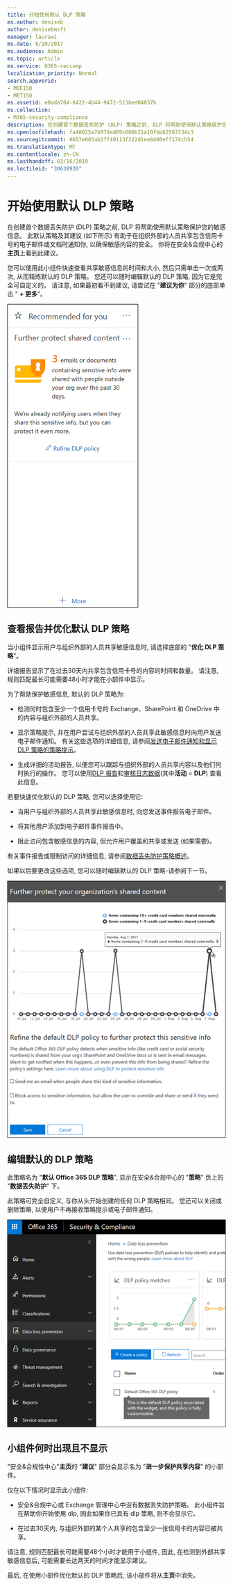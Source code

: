 ```yaml
---
title: 开始使用默认 DLP 策略
ms.author: deniseb
author: denisebmsft
manager: laurawi
ms.date: 8/10/2017
ms.audience: Admin
ms.topic: article
ms.service: O365-seccomp
localization_priority: Normal
search.appverid:
- MOE150
- MET150
ms.assetid: e0ada764-6422-4b44-9472-513bed04837b
ms.collection:
- M365-security-compliance
description: 在创建首个数据丢失防护 (DLP) 策略之前, DLP 将帮助使用默认策略保护您的敏感信息。 此默认策略及其建议 (如下所示) 有助于在组织外部的人员共享包含信用卡号的电子邮件或文档时通知你, 以确保敏感内容的安全。
ms.openlocfilehash: fa48025a7b979ad69c600b21a10fbb62567234c3
ms.sourcegitcommit: 8657e003ab1ff49113f222d1ee8400eff174cb54
ms.translationtype: MT
ms.contentlocale: zh-CN
ms.lasthandoff: 03/16/2019
ms.locfileid: "30638939"
---
```

# <a name="get-started-with-the-default-dlp-policy"></a>开始使用默认 DLP 策略

在创建首个数据丢失防护 (DLP) 策略之前, DLP 将帮助使用默认策略保护您的敏感信息。 此默认策略及其建议 (如下所示) 有助于在组织外部的人员共享包含信用卡号的电子邮件或文档时通知你, 以确保敏感内容的安全。 你将在安全&amp;合规中心的**主页**上看到此建议。 
  
您可以使用此小组件快速查看共享敏感信息的时间和大小, 然后只需单击一次或两次, 从而精炼默认的 DLP 策略。 您还可以随时编辑默认的 DLP 策略, 因为它是完全可自定义的。 请注意, 如果最初看不到建议, 请尝试在 "**建议为你**" 部分的底部单击 " **+ 更多**"。 
  
![名为 "进一步保护共享内容" 的小组件](media/2bae6dbc-cc92-4f35-b54c-c36e60226b5b.png)
  
## <a name="view-the-report-and-refine-the-default-dlp-policy"></a>查看报告并优化默认 DLP 策略

当小组件显示用户与组织外部的人员共享敏感信息时, 请选择底部的 "**优化 DLP 策略**"。 
  
详细报告显示了在过去30天内共享包含信用卡号的内容的时间和数量。 请注意, 规则匹配最长可能需要48小时才能在小部件中显示。
  
为了帮助保护敏感信息, 默认的 DLP 策略为:
  
- 检测何时包含至少一个信用卡号的 Exchange、SharePoint 和 OneDrive 中的内容与组织外部的人员共享。
    
- 显示策略提示, 并在用户尝试与组织外部的人员共享此敏感信息时向用户发送电子邮件通知。 有关这些选项的详细信息, 请参阅[发送电子邮件通知和显示 DLP 策略的策略提示](use-notifications-and-policy-tips.md)。
    
- 生成详细的活动报告, 以便您可以跟踪与组织外部的人员共享内容以及他们何时执行的操作。 您可以使用[DLP 报告](view-the-dlp-reports.md)和[审核日志数据](search-the-audit-log-in-security-and-compliance.md)(其中**活动** = **DLP**) 查看此信息。
    
若要快速优化默认的 DLP 策略, 您可以选择使用它:
  
- 当用户与组织外部的人员共享此敏感信息时, 向您发送事件报告电子邮件。
    
- 将其他用户添加到电子邮件事件报告中。
    
- 阻止访问包含敏感信息的内容, 但允许用户覆盖和共享或发送 (如果需要)。
    
有关事件报告或限制访问的详细信息, 请参阅[数据丢失防护策略概述](data-loss-prevention-policies.md)。
  
如果以后要更改这些选项, 您可以随时编辑默认的 DLP 策略-请参阅下一节。
  
![名为的小组件的设置进一步保护共享内容](media/dad30a84-2715-4c0a-a5c5-44d85492363e.png)
  
## <a name="edit-the-default-dlp-policy"></a>编辑默认的 DLP 策略

此策略名为 "**默认 Office 365 DLP 策略**", 显示在安全&amp;合规中心的 "**策略**" 页上的 "**数据丢失防护**" 下。 
  
此策略可完全自定义, 与你从头开始创建的任何 DLP 策略相同。 您还可以关闭或删除策略, 以便用户不再接收策略提示或电子邮件通知。
  
![名为 "默认 Office 365 dlp 策略" 的 dlp 策略](media/260731e8-4d57-4c98-abec-07b052ec48d5.png)
  
## <a name="when-the-widget-does-and-does-not-appear"></a>小组件何时出现且不显示

"安全&amp;合规性中心"**主页**的 "**建议**" 部分会显示名为 "**进一步保护共享内容**" 的小部件。 
  
仅在以下情况时显示此小组件:
  
- 安全&amp;合规中心或 Exchange 管理中心中没有数据丢失防护策略。 此小组件旨在帮助你开始使用 dlp, 因此如果你已具有 dlp 策略, 则不会显示它。
    
- 在过去30天内, 与组织外部的某个人共享的包含至少一张信用卡的内容已被共享。
    
请注意, 规则匹配最长可能需要48个小时才能用于小组件, 因此, 在检测到外部共享敏感信息后, 可能需要长达两天的时间才能显示建议。
  
最后, 在使用小部件优化默认的 DLP 策略后, 该小部件将从**主页**中消失。 
  

